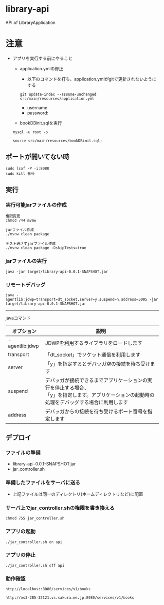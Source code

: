 # library-api

API of LibraryApplication

# 注意

- アプリを実行する前にやること
    - application.ymlの修正
      - 以下のコマンドを打ち、application.ymlがgitで更新されないようにする
      
      `git update-index --assume-unchanged src/main/resources/application.yml`
      - username: 
      - password: 
    - bookDBinit.sqlを実行
  ```shell
  mysql -u root -p
  ```
  ```
  source src/main/resources/bookDBinit.sql;
  ```

## ポートが開いてない時

```shell
sudo lsof -P -i:8080
sudo kill 番号
```

## 実行

### 実行可能jarファイルの作成

```shell
権限変更
chmod 744 mvnw
```
```shell
jarファイル作成
./mvnw clean package
```
```shell
テスト通さずjarファイル作成
./mvnw clean package -DskipTests=true
```

### jarファイルの実行

```shell
java -jar target/library-api-0.0.1-SNAPSHOT.jar
```
### リモートデバッグ
```shell
java -agentlib:jdwp=transport=dt_socket,server=y,suspend=n,address=5005 -jar target/library-api-0.0.1-SNAPSHOT.jar
```

---
javaコマンド

| オプション          | 説明                                                                           |
|----------------|------------------------------------------------------------------------------|
| -agentlib:jdwp | JDWPを利用するライブラリをロードします                                                        |
| transport      | 「dt_socket」でソケット通信を利用します                                                     |
| server         | 「y」を指定するとデバッガ空の接続を待ち受けます                                                     |
| suspend        | デバッガが接続できるまでアプリケーションの実行を停止する場合、<br/>「y」を指定します。アプリケーションの起動時の処理をデバッグする場合に利用します |
| address        | デバッガからの接続を待ち受けるポート番号を指定します                                                   |

## デプロイ
### ファイルの準備
  - library-api-0.0.1-SNAPSHOT.jar
  - jar_controller.sh
### 準備したファイルをサーバに送る
- 上記ファイルは同一のディレクトリ(ホームディレクトリなど)に配置
### サーバ上でjar_controller.shの権限を書き換える
```shell
chmod 755 jar_controller.sh
```
### アプリの起動
```shell
./jar_controller.sh on api
```
### アプリの停止
```shell
./jar_controller.sh off api
```

### 動作確認
```http request
http://localhost:8080/services/v1/books
```
```http request
http://os3-285-32121.vs.sakura.ne.jp:8080/services/v1/books
```